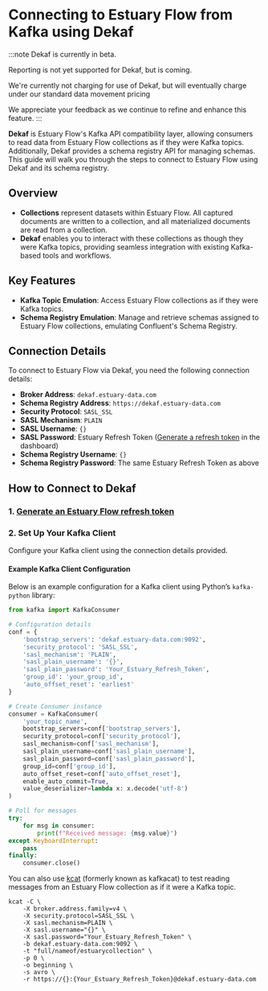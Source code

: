 # Connecting to Estuary Flow from Kafka using Dekaf

:::note Dekaf is currently in beta.

Reporting is not yet supported for Dekaf, but is coming.

We're currently not charging for use of Dekaf, but will eventually charge under our standard data movement pricing

We appreciate your feedback as we continue to refine and enhance this feature.
:::

**Dekaf** is Estuary Flow's Kafka API compatibility layer, allowing consumers to read data from Estuary Flow collections
as if they were Kafka topics. Additionally, Dekaf provides a schema registry API for managing schemas. This guide will
walk you through the steps to connect to Estuary Flow using Dekaf and its schema registry.

## Overview

- **Collections** represent datasets within Estuary Flow. All captured documents are written to a collection, and all
  materialized documents are read from a collection.
- **Dekaf** enables you to interact with these collections as though they were Kafka topics, providing seamless
  integration with existing Kafka-based tools and workflows.

## Key Features

- **Kafka Topic Emulation**: Access Estuary Flow collections as if they were Kafka topics.
- **Schema Registry Emulation**: Manage and retrieve schemas assigned to Estuary Flow collections, emulating Confluent's
  Schema Registry.

## Connection Details

To connect to Estuary Flow via Dekaf, you need the following connection details:

- **Broker Address**: `dekaf.estuary-data.com`
- **Schema Registry Address**: `https://dekaf.estuary-data.com`
- **Security Protocol**: `SASL_SSL`
- **SASL Mechanism**: `PLAIN`
- **SASL Username**: `{}`
- **SASL Password**: Estuary Refresh Token ([Generate a refresh token](/guides/how_to_generate_refresh_token) in
  the dashboard)
- **Schema Registry Username**: `{}`
- **Schema Registry Password**: The same Estuary Refresh Token as above

## How to Connect to Dekaf

### 1. [Generate an Estuary Flow refresh token](/guides/how_to_generate_refresh_token)

### 2. Set Up Your Kafka Client

Configure your Kafka client using the connection details provided.

#### Example Kafka Client Configuration

Below is an example configuration for a Kafka client using Python’s `kafka-python` library:

```python
from kafka import KafkaConsumer

# Configuration details
conf = {
    'bootstrap_servers': 'dekaf.estuary-data.com:9092',
    'security_protocol': 'SASL_SSL',
    'sasl_mechanism': 'PLAIN',
    'sasl_plain_username': '{}',
    'sasl_plain_password': 'Your_Estuary_Refresh_Token',
    'group_id': 'your_group_id',
    'auto_offset_reset': 'earliest'
}

# Create Consumer instance
consumer = KafkaConsumer(
    'your_topic_name',
    bootstrap_servers=conf['bootstrap_servers'],
    security_protocol=conf['security_protocol'],
    sasl_mechanism=conf['sasl_mechanism'],
    sasl_plain_username=conf['sasl_plain_username'],
    sasl_plain_password=conf['sasl_plain_password'],
    group_id=conf['group_id'],
    auto_offset_reset=conf['auto_offset_reset'],
    enable_auto_commit=True,
    value_deserializer=lambda x: x.decode('utf-8')
)

# Poll for messages
try:
    for msg in consumer:
        print(f"Received message: {msg.value}")
except KeyboardInterrupt:
    pass
finally:
    consumer.close()
```

You can also use [kcat](https://github.com/edenhill/kcat) (formerly known as kafkacat) to test reading messages from an
Estuary Flow collection as if it were a Kafka topic.

```shell
kcat -C \
    -X broker.address.family=v4 \
    -X security.protocol=SASL_SSL \
    -X sasl.mechanism=PLAIN \
    -X sasl.username="{}" \
    -X sasl.password="Your_Estuary_Refresh_Token" \
    -b dekaf.estuary-data.com:9092 \
    -t "full/nameof/estuarycollection" \
    -p 0 \
    -o beginning \
    -s avro \
    -r https://{}:{Your_Estuary_Refresh_Token}@dekaf.estuary-data.com
```
